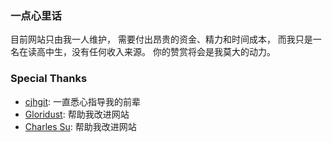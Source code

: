 ### 一点心里话

目前网站只由我一人维护， 需要付出昂贵的资金、精力和时间成本， 而我只是一名在读高中生，没有任何收入来源。 你的赞赏将会是我莫大的动力。

### Special Thanks

* [cjhgit](https://github.com/cjhgit): 一直悉心指导我的前辈
* [Gloridust](https://github.com/gloridust): 帮助我改进网站
* [Charles Su](https://github.com/chales): 帮助我改进网站
